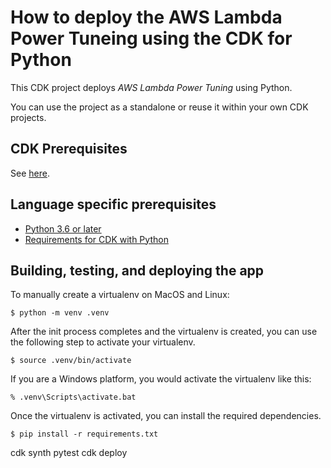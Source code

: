 # How to deploy the AWS Lambda Power Tuneing using the CDK for Python

This CDK project deploys *AWS Lambda Power Tuning* using Python.

You can use the project as a standalone or reuse it within your own CDK projects.


## CDK Prerequisites

See [here](../README.md).


## Language specific prerequisites

- [Python 3.6 or later](https://docs.aws.amazon.com/cdk/v2/guide/getting_started.html#getting_started_prerequisites)
- [Requirements for CDK with Python](https://docs.aws.amazon.com/cdk/v2/guide/work-with-cdk-python.html)

## Building, testing, and deploying the app

To manually create a virtualenv on MacOS and Linux:

```
$ python -m venv .venv
```

After the init process completes and the virtualenv is created, you can use the following
step to activate your virtualenv.

```
$ source .venv/bin/activate
```

If you are a Windows platform, you would activate the virtualenv like this:

```
% .venv\Scripts\activate.bat
```

Once the virtualenv is activated, you can install the required dependencies.

```
$ pip install -r requirements.txt
```

cdk synth
pytest
cdk deploy


```


